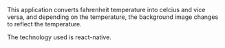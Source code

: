 This application converts fahrenheit temperature into celcius and vice versa, and depending on the temperature, the background image changes to reflect the temperature.

The technology used is react-native.
